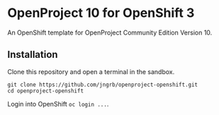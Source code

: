 # OpenProject 10 for OpenShift 3

An OpenShift template for OpenProject Community Edition Version 10.

## Installation

Clone this repository and open a terminal in the sandbox.

```
git clone https://github.com/jngrb/openproject-openshift.git
cd openproject-openshift
```

Login into OpenShift `oc login ...`.
